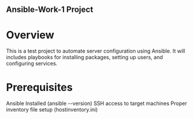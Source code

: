 ## Ansible-Work-1 Project
# Overview
This is a test project to automate server configuration using Ansible. It will includes playbooks for installing packages, setting up users, and configuring services.

# Prerequisites
Ansible Installed (ansible --version)
SSH access to target machines
Proper inventory file setup (hostinventory.ini)
